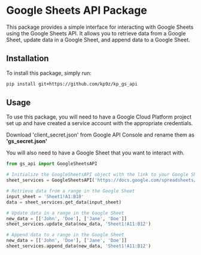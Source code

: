 # Google Sheets API Package

This package provides a simple interface for interacting with Google Sheets using the Google Sheets API. It allows you to retrieve data from a Google Sheet, update data in a Google Sheet, and append data to a Google Sheet.

## Installation

To install this package, simply run:

```bash
pip install git+https://github.com/kp9z/kp_gs_api
```

## Usage

To use this package, you will need to have a Google Cloud Platform project set up and have created a service account with the appropriate credentials. 

Download 'client_secret.json' from Google API Console and rename them as **'gs_secret.json'**

You will also need to have a Google Sheet that you want to interact with.

```python
from gs_api import GoogleSheetsAPI

# Initialize the GoogleSheetsAPI object with the link to your Google Sheet
sheet_services = GoogleSheetsAPI('https://docs.google.com/spreadsheets/d/your_sheet_id/edit#gid=0')

# Retrieve data from a range in the Google Sheet
input_sheet = 'Sheet1!A1:B10'
data = sheet_services.get_data(input_sheet)

# Update data in a range in the Google Sheet
new_data = [['John', 'Doe'], ['Jane', 'Doe']]
sheet_services.update_data(new_data, 'Sheet1!A11:B12')

# Append data to a range in the Google Sheet
new_data = [['John', 'Doe'], ['Jane', 'Doe']]
sheet_services.append_data(new_data, 'Sheet1!A11:B12')
```
